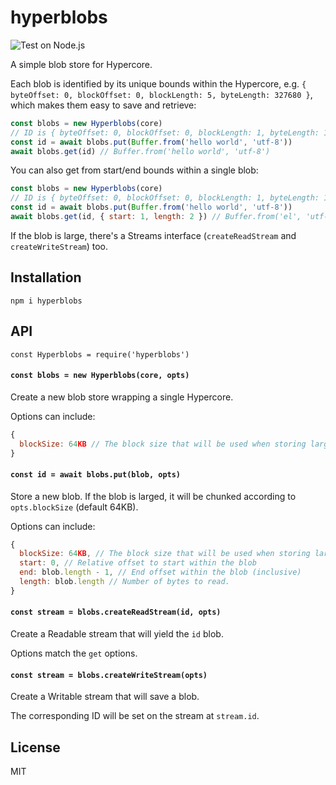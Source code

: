 # hyperblobs
![Test on Node.js](https://github.com/andrewosh/hyperblobs/workflows/Test%20on%20Node.js/badge.svg)

A simple blob store for Hypercore.

Each blob is identified by its unique bounds within the Hypercore, e.g. `{ byteOffset: 0, blockOffset: 0, blockLength: 5, byteLength: 327680 }`, which makes them easy to save and retrieve:
```js
const blobs = new Hyperblobs(core)
// ID is { byteOffset: 0, blockOffset: 0, blockLength: 1, byteLength: 11 }
const id = await blobs.put(Buffer.from('hello world', 'utf-8')) 
await blobs.get(id) // Buffer.from('hello world', 'utf-8')
```

You can also get from start/end bounds within a single blob:
```js
const blobs = new Hyperblobs(core)
// ID is { byteOffset: 0, blockOffset: 0, blockLength: 1, byteLength: 11 }
const id = await blobs.put(Buffer.from('hello world', 'utf-8')) 
await blobs.get(id, { start: 1, length: 2 }) // Buffer.from('el', 'utf-8')
```

If the blob is large, there's a Streams interface (`createReadStream` and `createWriteStream`) too.

## Installation
```
npm i hyperblobs
```

## API
`const Hyperblobs = require('hyperblobs')`

#### `const blobs = new Hyperblobs(core, opts)`
Create a new blob store wrapping a single Hypercore.

Options can include:
```js
{
  blockSize: 64KB // The block size that will be used when storing large blobs.
}
```

#### `const id = await blobs.put(blob, opts)`
Store a new blob. If the blob is larged, it will be chunked according to `opts.blockSize` (default 64KB).

Options can include:
```js
{
  blockSize: 64KB, // The block size that will be used when storing large blobs.
  start: 0, // Relative offset to start within the blob
  end: blob.length - 1, // End offset within the blob (inclusive)
  length: blob.length // Number of bytes to read.
}
```

#### `const stream = blobs.createReadStream(id, opts)`
Create a Readable stream that will yield the `id` blob.

Options match the `get` options.

#### `const stream = blobs.createWriteStream(opts)`
Create a Writable stream that will save a blob.

The corresponding ID will be set on the stream at `stream.id`.

## License
MIT
